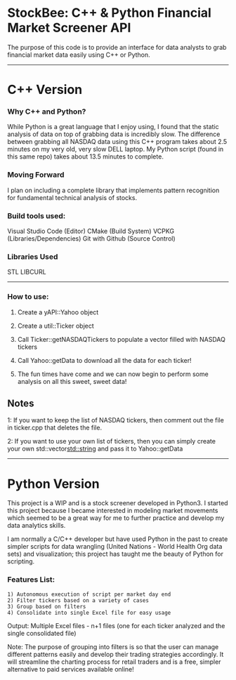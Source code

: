 # StockBee: C++ & Python Financial Market Screener API

The purpose of this code is to provide an interface for data analysts to grab financial market data easily using C++ or Python.

---
# C++ Version

### Why C++ and Python?

While Python is a great language that I enjoy using, I found that the static analysis of data on top of grabbing data is incredibly slow. The difference between grabbing all NASDAQ data using this C++ program takes about 2.5 minutes on my very old, very slow DELL laptop. My Python script (found in this same repo) takes about 13.5 minutes to complete.

### Moving Forward

I plan on including a complete library that implements pattern recognition for fundamental technical analysis of stocks.

### Build tools used:

Visual Studio Code (Editor)
CMake (Build System)
VCPKG (Libraries/Dependencies)
Git with Github (Source Control)

### Libraries Used

STL
LIBCURL

---

### How to use:

1) Create a yAPI::Yahoo object

2) Create a util::Ticker object

3) Call Ticker::getNASDAQTickers to populate a vector filled with NASDAQ tickers

4) Call Yahoo::getData to download all the data for each ticker!

5) The fun times have come and we can now begin to perform some analysis on all this sweet, sweet data!

## Notes

1: If you want to keep the list of NASDAQ tickers, then comment out the file in ticker.cpp that deletes the file.

2: If you want to use your own list of tickers, then you can simply create your own std::vector<std::string> and pass it to Yahoo::getData

---
# Python Version

This project is a WIP and is a stock screener developed in Python3. I started this project because I became interested in modeling market movements which seemed to be a great way for me to further practice and develop my data analytics skills.

I am normally a C/C++ developer but have used Python in the past to create simpler scripts for data wrangling (United Nations - World Health Org data sets) and visualization; this project has taught me the beauty of Python for scripting.

### Features List:
    1) Autonomous execution of script per market day end
    2) Filter tickers based on a variety of cases
    3) Group based on filters
    4) Consolidate into single Excel file for easy usage

Output: Multiple Excel files - n+1 files (one for each ticker analyzed and the single consolidated file)

Note: The purpose of grouping into filters is so that the user can manage different patterns easily and develop their trading strategies accordingly. It will streamline the charting process for retail traders and is a free, simpler alternative to paid services available online!

